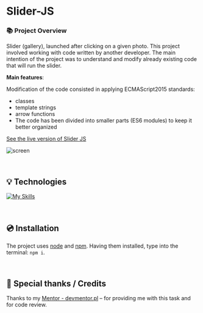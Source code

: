 

# Slider-JS

### :books: Project Overview 

Slider (gallery), launched after clicking on a given photo.
This project involved working with code written by another developer. The main intention of the project was to understand and modify
already existing code that will run the slider.

**Main features**:

Modification of the code consisted in applying ECMAScript2015 standards:
 - classes
 - template strings
 - arrow functions
 - The code has been divided into smaller parts (ES6 modules) to keep it better organized

[See the live version of Slider JS](https://ariadna1706.github.io/JS-Slider/build/index.html)

![screen](https://github.com/Ariadna1706/JS-Slider/blob/main/assets/img/img1.png)

&nbsp;

## 💡 Technologies

[![My Skills](https://skillicons.dev/icons?i=js,html,css,webpack)](https://skillicons.dev)

&nbsp;

## 💿 Installation

The project uses [node](https://nodejs.org/en/) and [npm](https://www.npmjs.com/). Having them installed, type into the terminal: `npm i`.

&nbsp;

## 👏  Special thanks / Credits
Thanks to my [Mentor - devmentor.pl](https://devmentor.pl/) – for providing me with this task and for code review.

